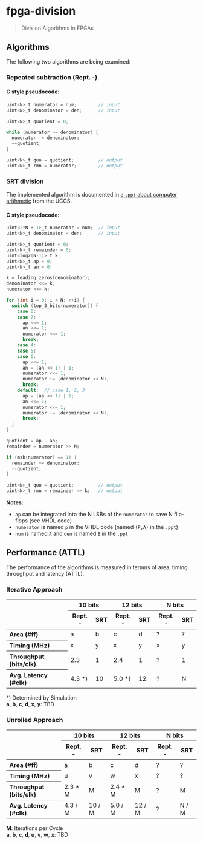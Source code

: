 # fpga-division

> Division Algorithms in FPGAs

## Algorithms

The following two algorithms are being examined:

### Repeated subtraction (Rept. -)

#### C style pseudocode:

```C
uint<N>_t numerator = num;        // input
uint<N>_t denominator = den;      // input

uint<N>_t quotient = 0;

while (numerator >= denominator) {
  numerator -= denominator;
  ++quotient;
}

uint<N>_t quo = quotient;         // output
uint<N>_t rmn = numerator;        // output
```

### SRT division

The implemented algorithm is documented in [a `.ppt` about computer arithmetic](http://cs.uccs.edu/~cs520/) from the UCCS.

#### C style pseudocode:

```C
uint<2*N + 1>_t numerator = num;  // input
uint<N>_t denominator = den;      // input

uint<N>_t quotient = 0;
uint<N>_t remainder = 0;
uint<log2(N-1)>_t k;
uint<N>_t ap = 0;
uint<N>_t an = 0;

k = leading_zeros(denominator);
denominator <<= k;
numerator <<= k;

for (int i = 0; i < N; ++i) {
  switch (top_3_bits(numerator)) {
    case 0:
    case 7:
      ap <<= 1;
      an <<= 1;
      numerator <<= 1;
      break;
    case 4:
    case 5:
    case 6:
      ap <<= 1;
      an = (an << 1) | 1;
      numerator <<= 1;
      numerator += (denominator << N);
      break;
    default:  // case 1, 2, 3
      ap = (ap << 1) | 1;
      an <<= 1;
      numerator <<= 1;
      numerator -= (denominator << N);
      break;
  }
}

quotient = ap - an;
remainder = numerator >> N;

if (msb(numerator) == 1) {
  remainder += denominator;
  --quotient;
}

uint<N>_t quo = quotient;         // output
uint<N>_t rmn = remainder >> k;   // output
```

**Notes:**
* `ap` can be integrated into the N LSBs of the `numerator` to save N flip-flops (see VHDL code) <br>
* `numerator` is named `p` in the VHDL code (named `(P,A)` in the `.ppt`)
* `num` is named `A` and `den` is named `B` in the `.ppt`

## Performance (ATTL)

The performance of the algorithms is measured in termns of area, timing, throughput and latency (ATTL).

### Iterative Approach

<table>
  <thead>
    <tr>
      <th rowspan=2></th>
      <th colspan=2>10 bits</th>
      <th colspan=2>12 bits</th>
      <th colspan=2>N bits</th>
    </tr>
    <tr>
      <th>Rept. -</td>
      <th>SRT</td>
      <th>Rept. -</td>
      <th>SRT</td>
      <th>Rept. -</td>
      <th>SRT</td>
    </tr>
  </thead>
  <tbody>
    <tr>
      <th align="left">Area (#ff)</th>
      <td>a</td>
      <td>b</td>
      <td>c</td>
      <td>d</td>
      <td>?</td>
      <td>?</td>
    </tr>
    <tr>
      <th align="left">Timing (MHz)</th>
      <td>x</td>
      <td>y</td>
      <td>x</td>
      <td>y</td>
      <td>x</td>
      <td>y</td>
    </tr>
    <tr>
      <th align="left">Throughput (bits/clk)</th>
      <td>2.3</td>
      <td>1</td>
      <td>2.4</td>
      <td>1</td>
      <td>?</td>
      <td>1</td>
    </tr>
    <tr>
      <th align="left">Avg. Latency (#clk)</th>
      <td>4.3 *)</td>
      <td>10</td>
      <td>5.0 *)</td>
      <td>12</td>
      <td>?</td>
      <td>N</td>
    </tr>
  </tbody>
</table>

\*) Determined by Simulation <br>
**a**, **b**, **c**, **d**, **x**, **y**: TBD

### Unrolled Approach

<table>
  <thead>
    <tr>
      <th rowspan=2></th>
      <th colspan=2>10 bits</th>
      <th colspan=2>12 bits</th>
      <th colspan=2>N bits</th>
    </tr>
    <tr>
      <th>Rept. -</td>
      <th>SRT</td>
      <th>Rept. -</td>
      <th>SRT</td>
      <th>Rept. -</td>
      <th>SRT</td>
    </tr>
  </thead>
  <tbody>
    <tr>
      <th align="left">Area (#ff)</th>
      <td>a</td>
      <td>b</td>
      <td>c</td>
      <td>d</td>
      <td>?</td>
      <td>?</td>
    </tr>
    <tr>
      <th align="left">Timing (MHz)</th>
      <td>u</td>
      <td>v</td>
      <td>w</td>
      <td>x</td>
      <td>?</td>
      <td>?</td>
    </tr>
    <tr>
      <th align="left">Throughput (bits/clk)</th>
      <td>2.3 * M</td>
      <td>M</td>
      <td>2.4 * M</td>
      <td>M</td>
      <td>?</td>
      <td>M</td>
    </tr>
    <tr>
      <th align="left">Avg. Latency (#clk)</th>
      <td>4.3 / M</td>
      <td>10 / M</td>
      <td>5.0 / M</td>
      <td>12 / M</td>
      <td>?</td>
      <td>N / M</td>
    </tr>
  </tbody>
</table>

**M**: Iterations per Cycle <br>
**a**, **b**, **c**, **d**, **u**, **v**, **w**, **x**: TBD
